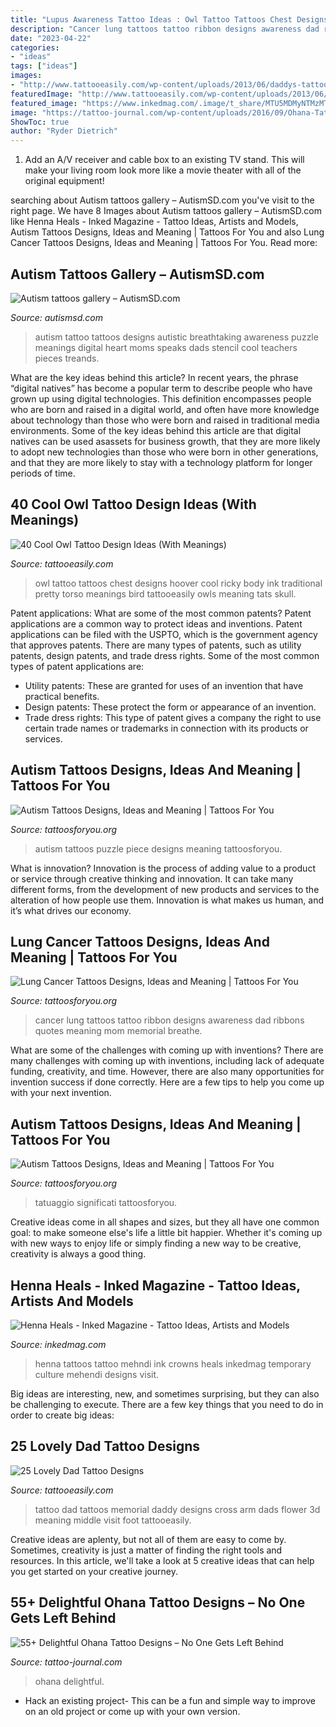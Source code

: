 ```yaml
---
title: "Lupus Awareness Tattoo Ideas : Owl Tattoo Tattoos Chest Designs Hoover Cool Ricky Body Ink Traditional Pretty Torso Meanings Bird Tattooeasily Owls Meaning Tats Skull"
description: "Cancer lung tattoos tattoo ribbon designs awareness dad ribbons quotes meaning mom memorial breathe"
date: "2023-04-22"
categories:
- "ideas"
tags: ["ideas"]
images:
- "http://www.tattooeasily.com/wp-content/uploads/2013/06/daddys-tattoo-23.jpg"
featuredImage: "http://www.tattooeasily.com/wp-content/uploads/2013/06/daddys-tattoo-23.jpg"
featured_image: "https://www.inkedmag.com/.image/t_share/MTU5MDMyNTMzMTg0NDg5MjQw/henna_feature.jpg"
image: "https://tattoo-journal.com/wp-content/uploads/2016/09/Ohana-Tattoo_-1-650x650.jpg"
ShowToc: true
author: "Ryder Dietrich"
---
```



1. Add an A/V receiver and cable box to an existing TV stand. This will make your living room look more like a movie theater with all of the original equipment!

	

		
searching about Autism tattoos gallery – AutismSD.com you've visit to the right page. We have 8 Images about Autism tattoos gallery – AutismSD.com like Henna Heals - Inked Magazine - Tattoo Ideas, Artists and Models, Autism Tattoos Designs, Ideas and Meaning | Tattoos For You and also Lung Cancer Tattoos Designs, Ideas and Meaning | Tattoos For You. Read more:
		
    
## Autism Tattoos Gallery – AutismSD.com

<img loading=lazy src="http://autismsd.com/wp-content/uploads/2014/01/616.jpg" onerror="this.onerror=null;this.src='https://tse2.mm.bing.net/th?id=OIP.7lzY_1rPLkU1Llmv4L_WOgHaJv&amp;pid=15.1';" alt="Autism tattoos gallery – AutismSD.com">

_Source: autismsd.com_

>autism tattoo tattoos designs autistic breathtaking awareness puzzle meanings digital heart moms speaks dads stencil cool teachers pieces treands. 

	

What are the key ideas behind this article?
In recent years, the phrase “digital natives” has become a popular term to describe people who have grown up using digital technologies. This definition encompasses people who are born and raised in a digital world, and often have more knowledge about technology than those who were born and raised in traditional media environments. Some of the key ideas behind this article are that digital natives can be used asassets for business growth, that they are more likely to adopt new technologies than those who were born in other generations, and that they are more likely to stay with a technology platform for longer periods of time.

    
## 40 Cool Owl Tattoo Design Ideas (With Meanings)

<img loading=lazy src="http://www.tattooeasily.com/wp-content/uploads/2013/07/owl-tattoo-39.jpg" onerror="this.onerror=null;this.src='https://tse3.mm.bing.net/th?id=OIP.PWmxu083TvN1iiWhcj6GnwHaLG&amp;pid=15.1';" alt="40 Cool Owl Tattoo Design Ideas (With Meanings)">

_Source: tattooeasily.com_

>owl tattoo tattoos chest designs hoover cool ricky body ink traditional pretty torso meanings bird tattooeasily owls meaning tats skull. 

	

Patent applications: What are some of the most common patents?
Patent applications are a common way to protect ideas and inventions. Patent applications can be filed with the USPTO, which is the government agency that approves patents. There are many types of patents, such as utility patents, design patents, and trade dress rights. Some of the most common types of patent applications are: 
- Utility patents: These are granted for uses of an invention that have practical benefits. 
- Design patents: These protect the form or appearance of an invention. 
- Trade dress rights: This type of patent gives a company the right to use certain trade names or trademarks in connection with its products or services.

    
## Autism Tattoos Designs, Ideas And Meaning | Tattoos For You

<img loading=lazy src="http://www.tattoosforyou.org/wp-content/uploads/2013/11/Autism-Puzzle-Piece-Tattoos.jpg" onerror="this.onerror=null;this.src='https://tse3.mm.bing.net/th?id=OIP.FSbQfXVC7E9at4GASfkJGgHaJ4&amp;pid=15.1';" alt="Autism Tattoos Designs, Ideas and Meaning | Tattoos For You">

_Source: tattoosforyou.org_

>autism tattoos puzzle piece designs meaning tattoosforyou. 

	

What is innovation?
Innovation is the process of adding value to a product or service through creative thinking and innovation. It can take many different forms, from the development of new products and services to the alteration of how people use them. Innovation is what makes us human, and it’s what drives our economy.

    
## Lung Cancer Tattoos Designs, Ideas And Meaning | Tattoos For You

<img loading=lazy src="https://www.tattoosforyou.org/wp-content/uploads/2017/07/Tattoos-for-Lung-Cancer.jpg" onerror="this.onerror=null;this.src='https://tse1.mm.bing.net/th?id=OIP.TQB-28VVSJqeuERSE6f70QHaJ3&amp;pid=15.1';" alt="Lung Cancer Tattoos Designs, Ideas and Meaning | Tattoos For You">

_Source: tattoosforyou.org_

>cancer lung tattoos tattoo ribbon designs awareness dad ribbons quotes meaning mom memorial breathe. 

	

What are some of the challenges with coming up with inventions?
There are many challenges with coming up with inventions, including lack of adequate funding, creativity, and time. However, there are also many opportunities for invention success if done correctly. Here are a few tips to help you come up with your next invention.

    
## Autism Tattoos Designs, Ideas And Meaning | Tattoos For You

<img loading=lazy src="https://www.tattoosforyou.org/wp-content/uploads/2013/11/Autism-Awareness-Tattoos.jpg" onerror="this.onerror=null;this.src='https://tse2.mm.bing.net/th?id=OIP.ngsQC2vfLfLvpwXpR8f29QHaFj&amp;pid=15.1';" alt="Autism Tattoos Designs, Ideas and Meaning | Tattoos For You">

_Source: tattoosforyou.org_

>tatuaggio significati tattoosforyou. 

	

Creative ideas come in all shapes and sizes, but they all have one common goal: to make someone else's life a little bit happier. Whether it's coming up with new ways to enjoy life or simply finding a new way to be creative, creativity is always a good thing.

    
## Henna Heals - Inked Magazine - Tattoo Ideas, Artists And Models

<img loading=lazy src="https://www.inkedmag.com/.image/t_share/MTU5MDMyNTMzMTg0NDg5MjQw/henna_feature.jpg" onerror="this.onerror=null;this.src='https://tse3.mm.bing.net/th?id=OIP.63v99psmbUjQFqoihrFb8QHaHY&amp;pid=15.1';" alt="Henna Heals - Inked Magazine - Tattoo Ideas, Artists and Models">

_Source: inkedmag.com_

>henna tattoos tattoo mehndi ink crowns heals inkedmag temporary culture mehendi designs visit. 

	

Big ideas are interesting, new, and sometimes surprising, but they can also be challenging to execute. There are a few key things that you need to do in order to create big ideas:

    
## 25 Lovely Dad Tattoo Designs

<img loading=lazy src="http://www.tattooeasily.com/wp-content/uploads/2013/06/daddys-tattoo-23.jpg" onerror="this.onerror=null;this.src='https://tse4.mm.bing.net/th?id=OIP.LXKh061b5g8QKpAZccZP7wHaJ4&amp;pid=15.1';" alt="25 Lovely Dad Tattoo Designs">

_Source: tattooeasily.com_

>tattoo dad tattoos memorial daddy designs cross arm dads flower 3d meaning middle visit foot tattooeasily. 

	

Creative ideas are aplenty, but not all of them are easy to come by. Sometimes, creativity is just a matter of finding the right tools and resources. In this article, we'll take a look at 5 creative ideas that can help you get started on your creative journey.

    
## 55+ Delightful Ohana Tattoo Designs – No One Gets Left Behind

<img loading=lazy src="https://tattoo-journal.com/wp-content/uploads/2016/09/Ohana-Tattoo_-1-650x650.jpg" onerror="this.onerror=null;this.src='https://tse2.mm.bing.net/th?id=OIP.C805lQbNm9mJMIaDZhZy7QHaHa&amp;pid=15.1';" alt="55+ Delightful Ohana Tattoo Designs – No One Gets Left Behind">

_Source: tattoo-journal.com_

>ohana delightful. 

	

- Hack an existing project- This can be a fun and simple way to improve on an old project or come up with your own version.

